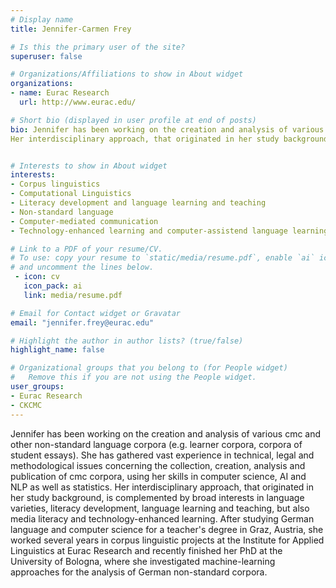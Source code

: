 ```yaml
---
# Display name
title: Jennifer-Carmen Frey

# Is this the primary user of the site?
superuser: false

# Organizations/Affiliations to show in About widget
organizations:
- name: Eurac Research
  url: http://www.eurac.edu/

# Short bio (displayed in user profile at end of posts)
bio: Jennifer has been working on the creation and analysis of various cmc and other non-standard language corpora (e.g. learner corpora, corpora of student essays). She has gathered vast experience in technical, legal and methodological issues concerning the collection, creation, analysis and publication of cmc corpora, using her skills in computer science, AI and NLP as well as statistics. 
Her interdisciplinary approach, that originated in her study background, is complemented by broad interests in language varieties, literacy development, language learning and teaching, but also media literacy and technology-enhanced learning. After studying German language and computer science for a teacher's degree in Graz, Austria, she worked several years in corpus linguistic projects at the Institute for Applied Linguistics at Eurac Research and recently finished her PhD at the University of Bologna, where she investigated machine-learning approaches for the analysis of German non-standard corpora.


# Interests to show in About widget
interests:
- Corpus linguistics
- Computational Linguistics
- Literacy development and language learning and teaching
- Non-standard language
- Computer-mediated communication
- Technology-enhanced learning and computer-assistend language learning and teaching

# Link to a PDF of your resume/CV.
# To use: copy your resume to `static/media/resume.pdf`, enable `ai` icons in `params.toml`, 
# and uncomment the lines below.
 - icon: cv
   icon_pack: ai
   link: media/resume.pdf

# Email for Contact widget or Gravatar
email: "jennifer.frey@eurac.edu"

# Highlight the author in author lists? (true/false)
highlight_name: false

# Organizational groups that you belong to (for People widget)
#   Remove this if you are not using the People widget.
user_groups:
- Eurac Research
- CKCMC 
---
```


Jennifer has been working on the creation and analysis of various cmc and other non-standard language corpora (e.g. learner corpora, corpora of student essays). She has gathered vast experience in technical, legal and methodological issues concerning the collection, creation, analysis and publication of cmc corpora, using her skills in computer science, AI and NLP as well as statistics. 
Her interdisciplinary approach, that originated in her study background, is complemented by broad interests in language varieties, literacy development, language learning and teaching, but also media literacy and technology-enhanced learning. After studying German language and computer science for a teacher's degree in Graz, Austria, she worked several years in corpus linguistic projects at the Institute for Applied Linguistics at Eurac Research and recently finished her PhD at the University of Bologna, where she investigated machine-learning approaches for the analysis of German non-standard corpora.
